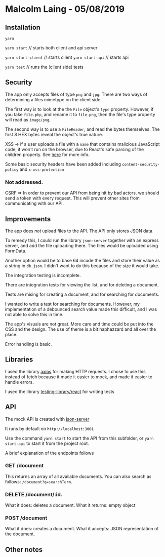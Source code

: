 # Malcolm Laing - 05/08/2019

## Installation

`yarn`

`yarn start` // starts both client and api server

`yarn start-client` // starts client
`yarn start-api` // starts api

`yarn test` // runs the (client side) tests

## Security

The app only accepts files of type `png` and `jpg`. There are two ways of determining a files mimetype on the client side.

The first way is to look at the the `File` object's `type` property. However, if you take `file.php`, and rename it to `file.png`, then the file's type property will read as `image/png`.

The second way is to use a `FileReader`, and read the bytes themselves. The first 8 HEX bytes reveal the object's true nature.

XSS -> if a user uploads a file with a `name` that contains malicious JavaScript code, it won't run on the browser, due to React's safe parsing of the children property. See [here](https://medium.com/javascript-security/avoiding-xss-in-react-is-still-hard-d2b5c7ad9412) for more info.

Some basic security headers have been added including `content-security-policy` and `x-xss-protection`

### Not addressed.

CSRF => In order to prevent our API from being hit by bad actors, we should send a token with every request. This will prevent other sites from communicating with our API.

## Improvements

The app does _not_ upload files to the API. The API only stores JSON data.

To remedy this, I could run the library `json-server` together with an express server, and add the file uploading there. The files would be uploaded using FormData.

Another option would be to base 64 incode the files and store their value as a string in `db.json`. I didn't want to do this because of the size it would take.

The integration testing is incomplete.

There are integration tests for viewing the list, and for deleting a document.

Tests are mising for creating a document, and for searching for documents.

I wanted to write a test for searching for documents. However, my implementation of a debounced search value made this difficult, and I was not able to solve this in time.

The app's visuals are not great. More care and time could be put into the CSS and the design. The use of theme is a bit haphazzard and all over the place.

Error handling is basic.

## Libraries

I used the library [axios](https://github.com/axios/axios) for making HTTP requests. I chose to use this instead of fetch because it made it easier to mock, and made it easier to handle errors.

I used the library [testing-library/react](https://github.com/testing-library/react-testing-library) for writing tests.

## API

The mock API is created with [json-server](https://github.com/typicode/json-server)

It runs by default on `http://localhost:3001`

Use the command `yarn start` to start the API from this subfolder, or `yarn start-api` to start it from the project root.

A brief explanation of the endpoints follows

### GET /document

This returns an array of all available documents. You can also search as follows: `/document?q=searchTerm`.

### DELETE /document/:id.

What it does: deletes a document.
What it returns: empty object

### POST /document

What it does: creates a document.
What it accepts: JSON representation of the document.

## Other notes
